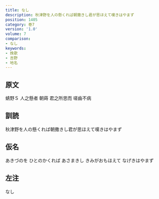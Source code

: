 ```yaml
---
title: なし
description: 秋津野を人の懸くれば朝撒きし君が思ほえて嘆きはやまず
position: 1405
category: 巻7
version: '1.0'
volume: 7
comparison:
- なし
keywords:
- 挽歌
- 吉野
- 地名
---
```


## 原文

蜻野Ｓ 人之懸者 朝蒔 君之所思而 嗟齒不病

## 訓読

秋津野を人の懸くれば朝撒きし君が思ほえて嘆きはやまず

## 仮名

あきづのを ひとのかくれば あさまきし きみがおもほえて なげきはやまず

## 左注

なし
